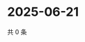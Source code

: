# 2025-06-21

共 0 条

<!-- BEGIN ZHIHUQUESTIONS -->
<!-- 最后更新时间 Sat Jun 21 2025 15:10:26 GMT+0800 (China Standard Time) -->

<!-- END ZHIHUQUESTIONS -->
